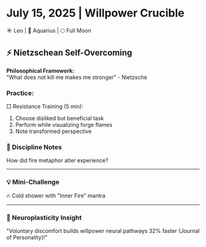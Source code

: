 # July 15, 2025 | Willpower Crucible  
☀️ Leo | 🌙 Aquarius | 🌕 Full Moon  

## ⚡ Nietzschean Self-Overcoming  

**Philosophical Framework:**  
"What does not kill me makes me stronger" - Nietzsche  

### Practice:  
□ Resistance Training (5 min):  
1. Choose disliked but beneficial task  
2. Perform while visualizing forge flames  
3. Note transformed perspective  

### 📝 Discipline Notes  
How did fire metaphor alter experience?  
_______________________

### 💡 Mini-Challenge  
🔥 Cold shower with "Inner Fire" mantra  
_______________________

### 💫 Neuroplasticity Insight  
"Voluntary discomfort builds willpower neural pathways 32% faster (Journal of Personality)!" 